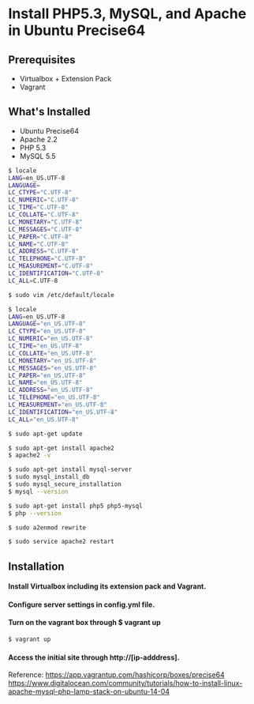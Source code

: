 # Install PHP5.3, MySQL, and Apache in Ubuntu Precise64

## Prerequisites
* Virtualbox + Extension Pack
* Vagrant

## What's Installed
* Ubuntu Precise64
* Apache 2.2
* PHP 5.3
* MySQL 5.5

```sh
$ locale
LANG=en_US.UTF-8
LANGUAGE=
LC_CTYPE="C.UTF-8"
LC_NUMERIC="C.UTF-8"
LC_TIME="C.UTF-8"
LC_COLLATE="C.UTF-8"
LC_MONETARY="C.UTF-8"
LC_MESSAGES="C.UTF-8"
LC_PAPER="C.UTF-8"
LC_NAME="C.UTF-8"
LC_ADDRESS="C.UTF-8"
LC_TELEPHONE="C.UTF-8"
LC_MEASUREMENT="C.UTF-8"
LC_IDENTIFICATION="C.UTF-8"
LC_ALL=C.UTF-8

$ sudo vim /etc/default/locale

$ locale
LANG=en_US.UTF-8
LANGUAGE="en_US.UTF-8"
LC_CTYPE="en_US.UTF-8"
LC_NUMERIC="en_US.UTF-8"
LC_TIME="en_US.UTF-8"
LC_COLLATE="en_US.UTF-8"
LC_MONETARY="en_US.UTF-8"
LC_MESSAGES="en_US.UTF-8"
LC_PAPER="en_US.UTF-8"
LC_NAME="en_US.UTF-8"
LC_ADDRESS="en_US.UTF-8"
LC_TELEPHONE="en_US.UTF-8"
LC_MEASUREMENT="en_US.UTF-8"
LC_IDENTIFICATION="en_US.UTF-8"
LC_ALL="en_US.UTF-8"

$ sudo apt-get update

$ sudo apt-get install apache2
$ apache2 -v

$ sudo apt-get install mysql-server
$ sudo mysql_install_db
$ sudo mysql_secure_installation
$ mysql --version

$ sudo apt-get install php5 php5-mysql
$ php --version

$ sudo a2enmod rewrite

$ sudo service apache2 restart
```

## Installation
#### Install Virtualbox including its extension pack and Vagrant.
#### Configure server settings in config.yml file.
#### Turn on the vagrant box through $ vagrant up
```sh
$ vagrant up
```
#### Access the initial site through http://[ip-adddress].

Reference:
https://app.vagrantup.com/hashicorp/boxes/precise64
https://www.digitalocean.com/community/tutorials/how-to-install-linux-apache-mysql-php-lamp-stack-on-ubuntu-14-04
